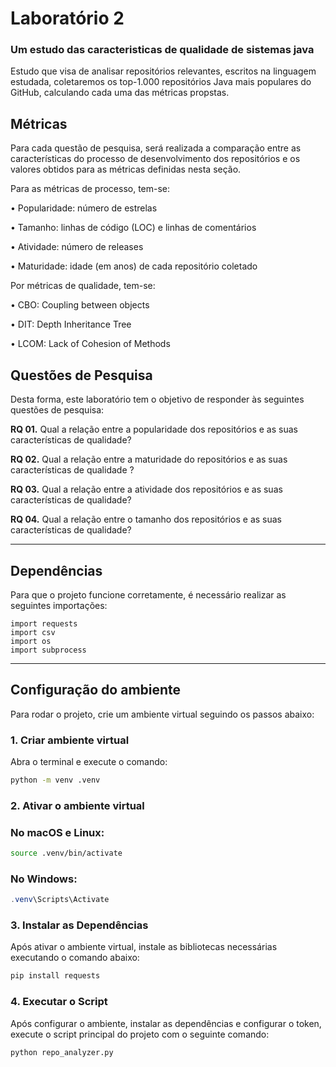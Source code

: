 # Laboratório 2

### Um estudo das caracteristicas de qualidade de sistemas java


Estudo que visa de analisar repositórios relevantes, escritos na linguagem estudada, coletaremos os top-1.000 repositórios Java mais populares do GitHub, calculando cada uma das métricas propstas.


## Métricas 

Para cada questão de pesquisa, será realizada a comparação entre as características do processo de desenvolvimento dos repositórios e os valores obtidos para as métricas definidas nesta seção. 

Para as métricas de processo, tem-se:

• Popularidade: número de estrelas

• Tamanho: linhas de código (LOC) e linhas de comentários

• Atividade: número de releases

• Maturidade: idade (em anos) de cada repositório coletado


Por métricas de qualidade, tem-se:

• CBO: Coupling between objects

• DIT: Depth Inheritance Tree

• LCOM: Lack of Cohesion of Methods


## Questões de Pesquisa  

Desta forma, este laboratório tem o objetivo de responder às seguintes questões de pesquisa:

**RQ 01.** Qual a relação entre a popularidade dos repositórios e as suas características de qualidade?

**RQ 02.** Qual a relação entre a maturidade do repositórios e as suas características de qualidade ?

**RQ 03.** Qual a relação entre a atividade dos repositórios e as suas características de qualidade?

**RQ 04.** Qual a relação entre o tamanho dos repositórios e as suas características de qualidade? 

---

## Dependências  

Para que o projeto funcione corretamente, é necessário realizar as seguintes importações:  

```
import requests
import csv
import os
import subprocess
```
---

## Configuração do ambiente  

Para rodar o projeto, crie um ambiente virtual seguindo os passos abaixo:  

### **1. Criar ambiente virtual**  
Abra o terminal e execute o comando:

```bash
python -m venv .venv
```
### **2. Ativar o ambiente virtual**

### No macOS e Linux:

```bash
source .venv/bin/activate
```

### No Windows:
```powershell
.venv\Scripts\Activate
```
### **3. Instalar as Dependências**  
Após ativar o ambiente virtual, instale as bibliotecas necessárias executando o comando abaixo:

```bash
pip install requests
```


### **4. Executar o Script**  
Após configurar o ambiente, instalar as dependências e configurar o token, execute o script principal do projeto com o seguinte comando:

```bash
python repo_analyzer.py
```

